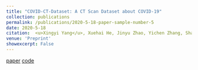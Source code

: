 ```yaml
---
title: "COVID-CT-Dataset: A CT Scan Dataset about COVID-19"
collection: publications
permalink: /publications/2020-5-18-paper-sample-number-5
date: 2020-5-18
citation:  <u>Xingyi Yang</u>, Xuehai He, Jinyu Zhao, Yichen Zhang, Shanghang Zhang, Pengtao Xie
venue: 'Preprint'
showexcerpt: False
---
```

[paper](https://arxiv.org/abs/2003.13865) [code](https://github.com/UCSD-AI4H/COVID-CT)

